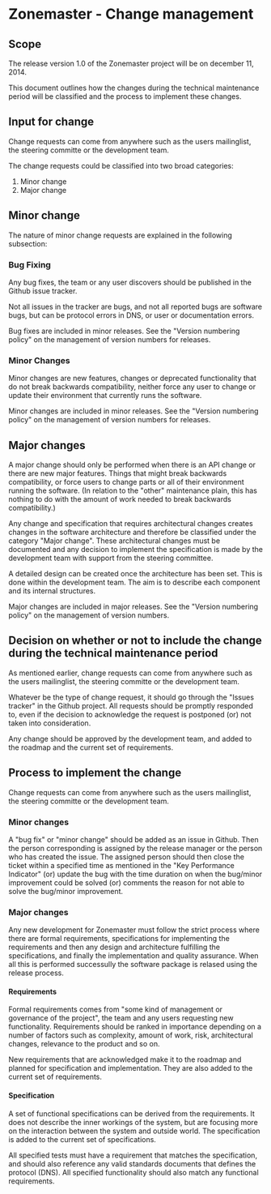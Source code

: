 # Zonemaster - Change management

## Scope
The release version 1.0 of the Zonemaster project will be on december 11, 2014. 

This document outlines how the changes during the technical maintenance period will be classified and the process to implement these changes.

## Input for change 
Change requests can come from anywhere such as the users mailinglist, the 
steering committe or the development team. 

The change requests could be classified into two broad categories:
1. Minor change
2. Major change

## Minor change
The nature of minor change requests are explained in the following subsection: 

###  Bug Fixing
Any bug fixes, the team or any user discovers should be published in the Github issue tracker.

Not all issues in the tracker are bugs, and not all reported bugs are software bugs, but can be protocol errors in DNS, or user or documentation errors.

Bug fixes are included in minor releases. See the "Version numbering policy" on the management of version numbers for releases.

### Minor Changes
Minor changes are new features, changes or deprecated functionality that do not break backwards compatibility, neither force any user to change or update their environment that currently runs the software. 

Minor changes are included in minor releases. See the "Version numbering policy" on the management of version numbers for releases.

## Major changes 
A major change should only be performed when there is an API change or there are new major features. Things that might break backwards compatibility, or force users to change parts or all of their environment running the software. (In relation to the "other" maintenance plain, this has nothing to do with the amount of work needed to break backwards compatibility.)

Any change and specification that requires architectural changes creates changes in the software architecture and therefore be classified under the category "Major change". These architectural changes must be documented and any decision to implement the specification is made by the development team with support from the steering committee.

A detailed design can be created once the architecture has been set. This
is done within the development team. The aim is to describe each component and its internal structures.

Major changes are included in major releases. See the "Version numbering policy" on the management of version numbers.

## Decision on whether  or not to include the change during the technical maintenance period

As mentioned earlier, change requests can come from anywhere such as the users mailinglist, the steering committe or the development team.

Whatever be the type of change request, it should go through the "Issues
tracker" in the Github project. All requests should be promptly responded to, even if the decision to acknowledge the request is postponed (or) not taken into consideration.

Any change should be  approved by the development team, and added to the roadmap and the current set of requirements.


## Process to implement the change
Change requests can come from anywhere such as the users mailinglist, the
steering committe or the development team. 

### Minor changes
A "bug  fix" or "minor change" should be added as an issue in Github. Then the person corresponding is assigned by the release manager or the person who has created the issue. The assigned person should then close the  ticket  within a specified time as mentioned in the "Key Performance Indicator" (or) update the bug with the time duration on when the bug/minor improvement could be solved (or) comments the reason for not able to solve the bug/minor improvement.

### Major changes
Any new development for Zonemaster must follow the strict process where there are formal requirements, specifications for implementing the requirements and then any design and architecture fulfilling the specifications, and finally the implementation and quality assurance. When all this is performed successully the software package is relased using the release process.

#### Requirements
Formal requirements comes from "some kind of management or governance of the
project", the team and any users requesting new functionality. Requirements
should be ranked in importance depending on a number of factors such as
complexity, amount of work, risk, architectural changes, relevance to the
product and so on.

New requirements that are acknowledged make it to the roadmap and planned for specification and implementation. They are also added to the current set of requirements.

#### Specification 
A set of functional specifications can be derived from the requirements. It does not describe the inner workings of the system, but are focusing more on the interaction between the system and outside world. The specification is added to the current set of specifications.

All specified tests must have a requirement that matches the specification, and should also reference any valid standards documents that defines the protocol (DNS). All specified functionality should also match any functional
requirements.

